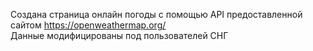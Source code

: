 Создана страница онлайн погоды с помощью API предоставленной сайтом https://openweathermap.org/  
Данные модифицированы под пользователей СНГ